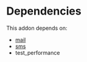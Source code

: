 # Dependencies

This addon depends on:

- [mail](../../../../../oca-ocb-core/odoo-bringout-oca-ocb-mail)
- [sms](../../../../odoo-bringout-oca-ocb-sms)
- test_performance
